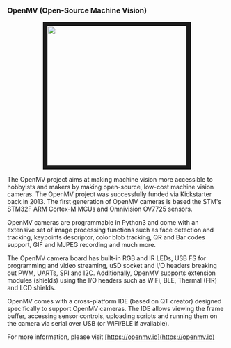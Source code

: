 ### OpenMV (Open-Source Machine Vision)

<p align="center">
<img src="https://raw.githubusercontent.com/openmv/openmv-media/master/boards/openmv-cam/v3/web-new-cam-v3-angle.jpg" width="320" height="320" border="10">
</p>
The OpenMV project aims at making machine vision more accessible to hobbyists and makers by making open-source, low-cost machine vision cameras. The OpenMV project was successfully funded via Kickstarter back in 2013. The first generation of OpenMV cameras is based the STM's STM32F ARM Cortex-M MCUs and Omnivision OV7725 sensors.

OpenMV cameras are programmable in Python3 and come with an extensive set of image processing functions such as face detection and tracking, keypoints descriptor, color blob tracking, QR and Bar codes support, GIF and MJPEG recording and much more.

The OpenMV camera board has built-in RGB and IR LEDs, USB FS for programming and video streaming, uSD socket and I/O headers breaking out PWM, UARTs, SPI and I2C. Additionally, OpenMV supports extension modules (shields) using the I/O headers such as WiFi, BLE, Thermal (FIR) and LCD shields.

OpenMV comes with a cross-platform IDE (based on QT creator) designed specifically to support OpenMV cameras. The IDE allows viewing the frame buffer, accessing sensor controls, uploading scripts and running them on the camera via serial over USB (or WiFi/BLE if available).

For more information, please visit [https://openmv.io](https://openmv.io)
